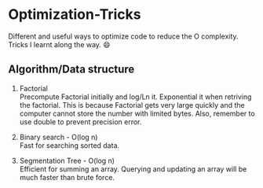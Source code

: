 # Optimization-Tricks

Different and useful ways to optimize code to reduce the O complexity.  
Tricks I learnt along the way. :smile:

## Algorithm/Data structure

1. Factorial  
  Precompute Factorial initially and log/Ln it. Exponential it when retriving the factorial. This is because Factorial gets very large quickly and the computer cannot store the number with limited bytes. Also, remember to use double to prevent precision error.
  
2. Binary search  - O(log n)  
  Fast for searching sorted data.
  
3. Segmentation Tree  - O(log n)  
  Efficient for summing an array. Querying and updating an array will be much faster than brute force.

